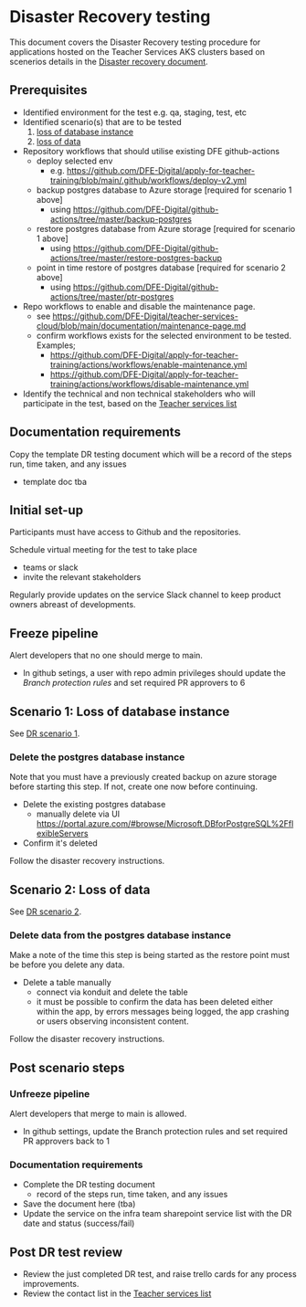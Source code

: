 # Disaster Recovery testing

This document covers the Disaster Recovery testing procedure for applications hosted on the Teacher Services AKS clusters based on scenerios details in the [Disaster recovery document](disaster-recovery.md).

## Prerequisites

- Identified environment for the test e.g. qa, staging, test, etc
- Identified scenario(s) that are to be tested
    1. [loss of database instance]((disaster-recovery/#scenario-1-loss-of-database-instance))
    1. [loss of data](disaster-recovery#scenario-2-loss-of-data)
- Repository workflows that should utilise existing DFE github-actions
    - deploy selected env
        - e.g. https://github.com/DFE-Digital/apply-for-teacher-training/blob/main/.github/workflows/deploy-v2.yml
    - backup postgres database to Azure storage [required for scenario 1 above]
        - using https://github.com/DFE-Digital/github-actions/tree/master/backup-postgres
    - restore postgres database from Azure storage [required for scenario 1 above]
        - using https://github.com/DFE-Digital/github-actions/tree/master/restore-postgres-backup
    - point in time restore of postgres database [required for scenario 2 above]
        - using https://github.com/DFE-Digital/github-actions/tree/master/ptr-postgres
- Repo workflows to enable and disable the maintenance page.
    - see https://github.com/DFE-Digital/teacher-services-cloud/blob/main/documentation/maintenance-page.md
    - confirm workflows exists for the selected environment to be tested. Examples;
        - https://github.com/DFE-Digital/apply-for-teacher-training/actions/workflows/enable-maintenance.yml
        - https://github.com/DFE-Digital/apply-for-teacher-training/actions/workflows/disable-maintenance.yml
- Identify the technical and non technical stakeholders who will participate in the test, based on the [Teacher services list](https://educationgovuk.sharepoint.com.mcas.ms/sites/teacher-services-infrastructure/Lists/Teacher%20services%20list/AllItems.aspx)

## Documentation requirements

Copy the template DR testing document which will be a record of the steps run, time taken, and any issues
- template doc tba

## Initial set-up

Participants must have access to Github and the repositories.

Schedule virtual meeting for the test to take place
- teams or slack
- invite the relevant stakeholders

Regularly provide updates on the service Slack channel to keep product owners abreast of developments.

## Freeze pipeline

Alert developers that no one should merge to main.
- In github setings, a user with repo admin privileges should update the *Branch protection rules* and set required PR approvers to 6

## Scenario 1: Loss of database instance
See [DR scenario 1](disaster-recovery/#scenario-1-loss-of-database-instance).

### Delete the postgres database instance

Note that you must have a previously created backup on azure storage before starting this step. If not, create one now before continuing.

- Delete the existing postgres database
    - manually delete via UI https://portal.azure.com/#browse/Microsoft.DBforPostgreSQL%2FflexibleServers
- Confirm it's deleted

Follow the disaster recovery instructions.

## Scenario 2: Loss of data
See [DR scenario 2](disaster-recovery#scenario-2-loss-of-data).

### Delete data from the postgres database instance

Make a note of the time this step is being started as the restore point must be before you delete any data.

- Delete a table manually
    - connect via konduit and delete the table
    - it must be possible to confirm the data has been deleted either within the app, by errors messages being logged, the app crashing or users observing inconsistent content.

Follow the disaster recovery instructions.

## Post scenario steps

### Unfreeze pipeline

Alert developers that merge to main is allowed.
- In github settings, update the Branch protection rules and set required PR approvers back to 1

### Documentation requirements

- Complete the DR testing document
    - record of the steps run, time taken, and any issues
- Save the document here (tba)
- Update the service on the infra team sharepoint service list with the DR date and status (success/fail)

## Post DR test review
- Review the just completed DR test, and raise trello cards for any process improvements.
- Review the contact list in the [Teacher services list](https://educationgovuk.sharepoint.com.mcas.ms/sites/teacher-services-infrastructure/Lists/Teacher%20services%20list/AllItems.aspx)
